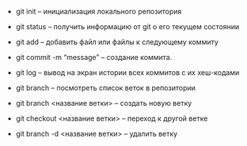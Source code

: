 *	git init – инициализация локального репозитория

*	git status – получить информацию от git о его текущем состоянии

*	git add – добавить файл или файлы к следующему коммиту

*	git commit -m “message” – создание коммита.

*	git log – вывод на экран истории всех коммитов с их 
хеш-кодами

*	git branch – посмотреть список веток в репозитории

*	git branch <название ветки> – создать новую ветку

*	git checkout <название ветки> – переход к другой ветке

*	git branch -d <название ветки> – удалить ветку